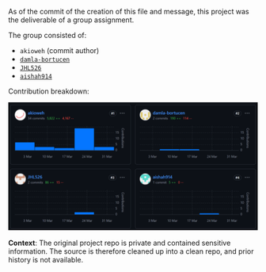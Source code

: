 As of the commit of the creation of this file and message, this project was the deliverable of a group assignment.

The group consisted of:
- `akioweh` (commit author)
- [`damla-bortucen`](https://github.com/damla-bortucen)
- [`JHL526`](https://github.com/JHL526)
- [`aishah914`](https://github.com/aishah914)

Contribution breakdown:

![Screenshot from Github Insights -> Contributors](prior-contribution.png)


**Context**:
The original project repo is private and contained sensitive information.
The source is therefore cleaned up into a clean repo, and prior history is not available.
